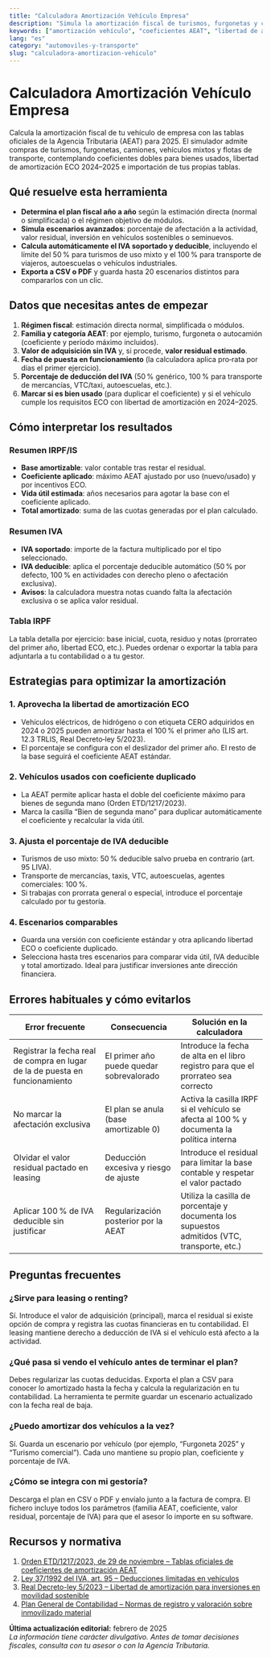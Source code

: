 ```yaml
---
title: "Calculadora Amortización Vehículo Empresa"
description: "Simula la amortización fiscal de turismos, furgonetas y camiones con tablas AEAT 2025, libertad ECO y coeficientes acelerados para vehículos usados."
keywords: ["amortización vehículo", "coeficientes AEAT", "libertad de amortización"]
lang: "es"
category: "automoviles-y-transporte"
slug: "calculadora-amortizacion-vehiculo"
---
```


# Calculadora Amortización Vehículo Empresa

Calcula la amortización fiscal de tu vehículo de empresa con las tablas oficiales de la Agencia Tributaria (AEAT) para 2025. El simulador admite compras de turismos, furgonetas, camiones, vehículos mixtos y flotas de transporte, contemplando coeficientes dobles para bienes usados, libertad de amortización ECO 2024–2025 e importación de tus propias tablas.

## Qué resuelve esta herramienta

- **Determina el plan fiscal año a año** según la estimación directa (normal o simplificada) o el régimen objetivo de módulos.  
- **Simula escenarios avanzados**: porcentaje de afectación a la actividad, valor residual, inversión en vehículos sostenibles o seminuevos.  
- **Calcula automáticamente el IVA soportado y deducible**, incluyendo el límite del 50 % para turismos de uso mixto y el 100 % para transporte de viajeros, autoescuelas o vehículos industriales.  
- **Exporta a CSV o PDF** y guarda hasta 20 escenarios distintos para compararlos con un clic.

## Datos que necesitas antes de empezar

1. **Régimen fiscal**: estimación directa normal, simplificada o módulos.  
2. **Familia y categoría AEAT**: por ejemplo, turismo, furgoneta o autocamión (coeficiente y período máximo incluidos).  
3. **Valor de adquisición sin IVA** y, si procede, **valor residual estimado**.  
4. **Fecha de puesta en funcionamiento** (la calculadora aplica pro‑rata por días el primer ejercicio).  
5. **Porcentaje de deducción del IVA** (50 % genérico, 100 % para transporte de mercancías, VTC/taxi, autoescuelas, etc.).  
6. **Marcar si es bien usado** (para duplicar el coeficiente) y si el vehículo cumple los requisitos ECO con libertad de amortización en 2024–2025.

## Cómo interpretar los resultados

### Resumen IRPF/IS

- **Base amortizable**: valor contable tras restar el residual.  
- **Coeficiente aplicado**: máximo AEAT ajustado por uso (nuevo/usado) y por incentivos ECO.  
- **Vida útil estimada**: años necesarios para agotar la base con el coeficiente aplicado.  
- **Total amortizado**: suma de las cuotas generadas por el plan calculado.

### Resumen IVA

- **IVA soportado**: importe de la factura multiplicado por el tipo seleccionado.  
- **IVA deducible**: aplica el porcentaje deducible automático (50 % por defecto, 100 % en actividades con derecho pleno o afectación exclusiva).  
- **Avisos**: la calculadora muestra notas cuando falta la afectación exclusiva o se aplica valor residual.

### Tabla IRPF

La tabla detalla por ejercicio: base inicial, cuota, residuo y notas (prorrateo del primer año, libertad ECO, etc.). Puedes ordenar o exportar la tabla para adjuntarla a tu contabilidad o a tu gestor.

## Estrategias para optimizar la amortización

### 1. Aprovecha la libertad de amortización ECO
- Vehículos eléctricos, de hidrógeno o con etiqueta CERO adquiridos en 2024 o 2025 pueden amortizar hasta el 100 % el primer año (LIS art. 12.3 TRLIS, Real Decreto‑ley 5/2023).  
- El porcentaje se configura con el deslizador del primer año. El resto de la base seguirá el coeficiente AEAT estándar.

### 2. Vehículos usados con coeficiente duplicado
- La AEAT permite aplicar hasta el doble del coeficiente máximo para bienes de segunda mano (Orden ETD/1217/2023).  
- Marca la casilla “Bien de segunda mano” para duplicar automáticamente el coeficiente y recalcular la vida útil.

### 3. Ajusta el porcentaje de IVA deducible
- Turismos de uso mixto: 50 % deducible salvo prueba en contrario (art. 95 LIVA).  
- Transporte de mercancías, taxis, VTC, autoescuelas, agentes comerciales: 100 %.  
- Si trabajas con prorrata general o especial, introduce el porcentaje calculado por tu gestoría.

### 4. Escenarios comparables
- Guarda una versión con coeficiente estándar y otra aplicando libertad ECO o coeficiente duplicado.  
- Selecciona hasta tres escenarios para comparar vida útil, IVA deducible y total amortizado. Ideal para justificar inversiones ante dirección financiera.

## Errores habituales y cómo evitarlos

| Error frecuente | Consecuencia | Solución en la calculadora |
| --- | --- | --- |
| Registrar la fecha real de compra en lugar de la de puesta en funcionamiento | El primer año puede quedar sobrevalorado | Introduce la fecha de alta en el libro registro para que el prorrateo sea correcto |
| No marcar la afectación exclusiva | El plan se anula (base amortizable 0) | Activa la casilla IRPF si el vehículo se afecta al 100 % y documenta la política interna |
| Olvidar el valor residual pactado en leasing | Deducción excesiva y riesgo de ajuste | Introduce el residual para limitar la base contable y respetar el valor pactado |
| Aplicar 100 % de IVA deducible sin justificar | Regularización posterior por la AEAT | Utiliza la casilla de porcentaje y documenta los supuestos admitidos (VTC, transporte, etc.) |

## Preguntas frecuentes

### ¿Sirve para leasing o renting?
Sí. Introduce el valor de adquisición (principal), marca el residual si existe opción de compra y registra las cuotas financieras en tu contabilidad. El leasing mantiene derecho a deducción de IVA si el vehículo está afecto a la actividad.

### ¿Qué pasa si vendo el vehículo antes de terminar el plan?
Debes regularizar las cuotas deducidas. Exporta el plan a CSV para conocer lo amortizado hasta la fecha y calcula la regularización en tu contabilidad. La herramienta te permite guardar un escenario actualizado con la fecha real de baja.

### ¿Puedo amortizar dos vehículos a la vez?
Sí. Guarda un escenario por vehículo (por ejemplo, “Furgoneta 2025” y “Turismo comercial”). Cada uno mantiene su propio plan, coeficiente y porcentaje de IVA.

### ¿Cómo se integra con mi gestoría?
Descarga el plan en CSV o PDF y envíalo junto a la factura de compra. El fichero incluye todos los parámetros (familia AEAT, coeficiente, valor residual, porcentaje de IVA) para que el asesor lo importe en su software.

## Recursos y normativa

1. [Orden ETD/1217/2023, de 29 de noviembre – Tablas oficiales de coeficientes de amortización AEAT](https://www.boe.es/diario_boe/txt.php?id=BOE-A-2023-24046)  
2. [Ley 37/1992 del IVA, art. 95 – Deducciones limitadas en vehículos](https://www.boe.es/buscar/act.php?id=BOE-A-1992-28740)  
3. [Real Decreto-ley 5/2023 – Libertad de amortización para inversiones en movilidad sostenible](https://www.boe.es/eli/es/rdl/2023/06/28/5)  
4. [Plan General de Contabilidad – Normas de registro y valoración sobre inmovilizado material](https://www.boe.es/buscar/doc.php?id=BOE-A-2007-19884)

**Última actualización editorial:** febrero de 2025  
*La información tiene carácter divulgativo. Antes de tomar decisiones fiscales, consulta con tu asesor o con la Agencia Tributaria.*
